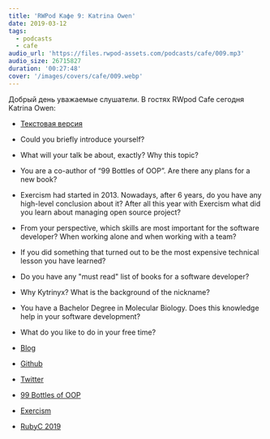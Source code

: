 ```yaml
---
title: 'RWPod Кафе 9: Katrina Owen'
date: 2019-03-12
tags:
  - podcasts
  - cafe
audio_url: 'https://files.rwpod-assets.com/podcasts/cafe/009.mp3'
audio_size: 26715827
duration: '00:27:48'
cover: '/images/covers/cafe/009.webp'
---
```


Добрый день уважаемые слушатели. В гостях RWpod Cafe сегодня Katrina Owen:

- [Текстовая версия](https://rubyc.eu/posts/97)

- Could you briefly introduce yourself?
- What will your talk be about, exactly? Why this topic?
- You are a co-author of “99 Bottles of OOP”. Are there any plans for a new book?
- Exercism had started in 2013. Nowadays, after 6 years, do you have any high-level conclusion about it? After all this year with Exercism what did you learn about managing open source project?
- From your perspective, which skills are most important for the software developer? When working alone and when working with a team?
- If you did something that turned out to be the most expensive technical lesson you have learned?
- Do you have any "must read" list of books for a software developer?
- Why Kytrinyx? What is the background of the nickname?
- You have a Bachelor Degree in Molecular Biology. Does this knowledge help in your software development?
- What do you like to do in your free time?

- [Blog](http://www.kytrinyx.com/)
- [Github](https://github.com/kytrinyx)
- [Twitter](https://twitter.com/kytrinyx)
- [99 Bottles of OOP](https://www.sandimetz.com/99bottles)
- [Exercism](https://exercism.io/)
- [RubyC 2019](https://rubyc.eu/)
